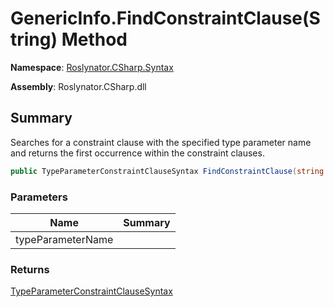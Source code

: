 # GenericInfo\.FindConstraintClause\(String\) Method

**Namespace**: [Roslynator.CSharp.Syntax](../../README.md)

**Assembly**: Roslynator\.CSharp\.dll

## Summary

Searches for a constraint clause with the specified type parameter name and returns the first occurrence within the constraint clauses\.

```csharp
public TypeParameterConstraintClauseSyntax FindConstraintClause(string typeParameterName)
```

### Parameters

| Name | Summary |
| ---- | ------- |
| typeParameterName | |

### Returns

[TypeParameterConstraintClauseSyntax](https://docs.microsoft.com/en-us/dotnet/api/microsoft.codeanalysis.csharp.syntax.typeparameterconstraintclausesyntax)

